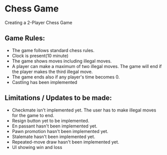 # Chess Game
Creating a 2-Player Chess Game
## Game Rules:
- The game follows standard chess rules.
- Clock is present(10 minute)
- The game shows moves including illegal moves.
- A player can make a maximum of two illegal moves. The game will end if the player makes the third illegal move.
- The game ends also if any player's time becomes 0.
- Castling has been implemented
## Limitations / Updates to be made:
- Checkmate isn't implemented yet. The user has to make illegal moves for the game to end.
- Resign button yet to be implemented.
- En passant hasn't been implemented yet.
- Pawn promotion hasn't been implemented yet.
- Stalemate hasn't been implemented yet.
- Repeated-move draw hasn't been implemented yet.
- UI showing win and loss